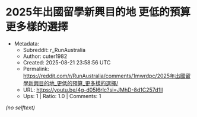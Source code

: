 # 2025年出國留學新興目的地 更低的預算 更多樣的選擇

- Metadata:
  - Subreddit: r_RunAustralia
  - Author: cuter1982
  - Created: 2025-08-21 23:58:56 UTC
  - Permalink: https://reddit.com/r/RunAustralia/comments/1mwrdpc/2025年出國留學新興目的地_更低的預算_更多樣的選擇/
  - URL: https://youtu.be/4g-d05I6rIc?si=JMhD-8d1C257d1ll
  - Ups: 1 | Ratio: 1.0 | Comments: 1

_(no selftext)_
